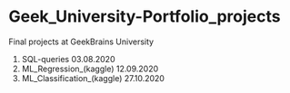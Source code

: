 # Geek_University-Portfolio_projects
Final projects at GeekBrains University

1) SQL-queries 03.08.2020
2) ML_Regression_(kaggle) 12.09.2020
3) ML_Classification_(kaggle) 27.10.2020